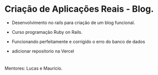 # Criação de Aplicações Reais - Blog.

- Desenvolvimento no rails para criação de um blog funcional. 
- Curso programação Ruby on Rails.
	
- Funcionando perfeitamente e corrigido o erro do banco de dados

- adicionar repositorio na Vercel

# 
Mentores: Lucas e Mauricio.
